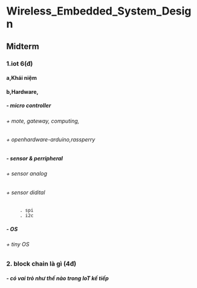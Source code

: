 # Wireless_Embedded_System_Design
## Midterm

### 1.iot 6(đ)
#### a,Khái niệm
#### b,Hardware,
##### - micro controller
######     + mote, gateway, computing, 
######     + openhardware-arduino,rassperry
##### - sensor & perripheral
######     + sensor analog
######     + sensor didital
         . spi
         . i2c
##### - OS
######     + tiny OS

### 2. block chain là gì (4đ)
##### - có vai trò như thế nào trong IoT kế tiếp
